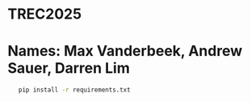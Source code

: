 # TREC2025

# Names: Max Vanderbeek, Andrew Sauer, Darren Lim

```bash
   pip install -r requirements.txt
   ```